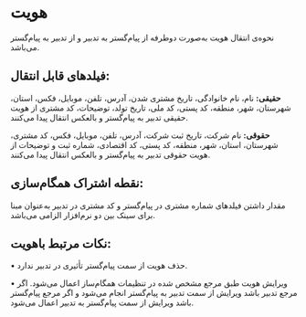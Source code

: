 # هویت 

نحوه‌ی انتقال هویت به‌صورت دوطرفه از پیام‌گستر به تدبیر و از تدبیر به پیام‌گستر می‌باشد.

## فیلدهای قابل انتقال:

**حقیقی:** نام، نام خانوادگی، تاریخ مشتری شدن، آدرس، تلفن، موبایل، فکس، استان، شهرستان، شهر، منطقه، کد پستی، کد ملی، تاریخ تولد، توضیحات، کد مشتری از هویت حقیقی تدبیر به پیام‌گستر و بالعکس انتقال پیدا می‌کنند.

**حقوقی:** نام شرکت، تاریخ ثبت شرکت، آدرس، تلفن، موبایل، فکس، کد مشتری، شهرستان، استان، شهر، منطقه، کد پستی، کد اقتصادی، شماره ثبت و توضیحات از هویت حقوقی تدبیر به پیام‌گستر و بالعکس انتقال پیدا می‌کنند.

## نقطه اشتراک همگام‌سازی: 

مقدار داشتن فیلدهای شماره مشتری در پیام‌گستر و کد مشتری در تدبیر به‌عنوان مبنا برای سینک بین دو نرم‌افزار الزامی می‌باشد.

## نکات مرتبط باهویت:

•     حذف هویت از سمت پیام‌گستر تأثیری در تدبیر ندارد.

•    ویرایش هویت طبق مرجع مشخص شده در تنظیمات همگام‌ساز اعمال می‌شود. اگر مرجع تدبیر باشد ویرایش از سمت تدبیر به پیام‌گستر انجام می‌شود و اگر مرجع پیام‌گستر باشد ویرایش از سمت پیام‌گستر به تدبیر اعمال می‌شود.
